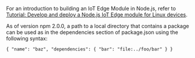 For an introduction to building an IoT Edge Module in Node.js, refer to [Tutorial: Develop and deploy a Node.js IoT Edge module for Linux devices](https://docs.microsoft.com/en-us/azure/iot-edge/tutorial-node-module).


As of version npm 2.0.0, a path to a local directory that contains a package can be used as in the dependencies section of package.json using the following syntax:

``
{
  "name": "baz",
  "dependencies": {
    "bar": "file:../foo/bar"
  }
}
``